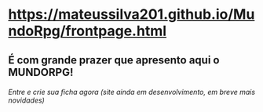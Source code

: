 # https://mateussilva201.github.io/MundoRpg/frontpage.html
## É com grande prazer que apresento aqui o MUNDORPG! 
###### Entre e crie sua ficha agora (site ainda em desenvolvimento, em breve mais novidades)
